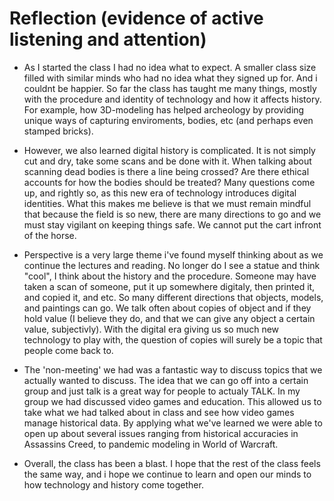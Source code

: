 # Reflection (evidence of active listening and attention)

- As I started the class I had no idea what to expect. A smaller class size filled with similar minds who had no idea what they signed up for.
And i couldnt be happier. So far the class has taught me many things, mostly with the procedure and identity of technology and how it affects history.
For example, how 3D-modeling has helped archeology by providing unique ways of capturing enviroments, bodies, etc (and perhaps even stamped bricks). 
 
- However, we also learned digital history is complicated. It is not simply cut and dry, take some scans and be done with it. When talking about scanning dead bodies is there a line being crossed? Are there ethical accounts for how the bodies should be treated? Many questions come up, and rightly so, as this new era of technology introduces digital identities. What this makes me believe is that we must remain mindful that because the field is so new, there are many directions to go and we must stay vigilant on keeping things safe. We cannot put the cart infront of the horse. 

- Perspective is a very large theme i've found myself thinking about as we continue the lectures and reading. No longer do I see a statue and think "cool", I think about the history and the procedure. Someone may have taken a scan of someone, put it up somewhere digitaly, then printed it, and copied it, and etc. So many different directions that objects, models, and paintings can go. We talk often about copies of object and if they hold value (I believe they do, and that we can give any object a certain value, subjectivly). With the digital era giving us so much new technology to play with, the question of copies will surely be a topic that people come back to. 

- The 'non-meeting' we had was a fantastic way to discuss topics that we actually wanted to discuss. The idea that we can go off into a certain group and just talk is a great way for people to actualy TALK. In my group we had discussed video games and education. This allowed us to take what we had talked about in class and see how video games manage historical data. By applying what we've learned we were able to open up about several issues ranging from historical accuracies in Assassins Creed, to pandemic modeling in World of Warcraft. 

- Overall, the class has been a blast. I hope that the rest of the class feels the same way, and i hope we continue to learn and open our minds to how technology and history come together. 
